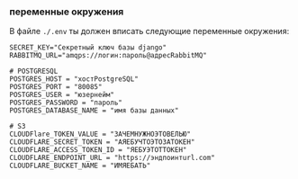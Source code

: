 ### переменные окружения
В файле `./.env` ты должен вписать следующие переменные окружения:
```.env
SECRET_KEY="Секретный ключ базы django"
RABBITMQ_URL="amqps://логин:пароль@адресRabbitMQ"

# POSTGRESQL
POSTGRES_HOST = "хостPostgreSQL"
POSTGRES_PORT = "80085"
POSTGRES_USER = "юзернейм"
POSTGRES_PASSWORD = "пароль"
POSTGRES_DATABASE_NAME = "имя базы данных"  

# S3
CLOUDFlare_TOKEN_VALUE = "ЗАЧЕМНУЖНОЭТОВЕЛЬЮ"
CLOUDFLARE_SECRET_TOKEN = "АЯЕБУЧТОЭТОЗАТОКЕН"
CLOUDFLARE_ACCESS_TOKEN_ID = "ЯЕБУЭТОТТОКЕН"
CLOUDFLARE_ENDPOINT_URL = "https://эндпоинтurl.com"
CLOUDFLARE_BUCKET_NAME = "ИМЯЕБАТЬ"
```
